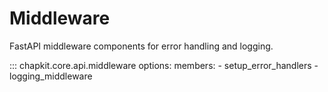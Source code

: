 # Middleware

FastAPI middleware components for error handling and logging.

::: chapkit.core.api.middleware
    options:
      members:
        - setup_error_handlers
        - logging_middleware

